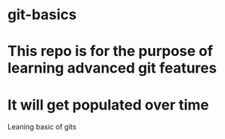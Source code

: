 # git-basics

# This repo is for the purpose of learning advanced git features

# It will get populated over time

Leaning basic of gits
